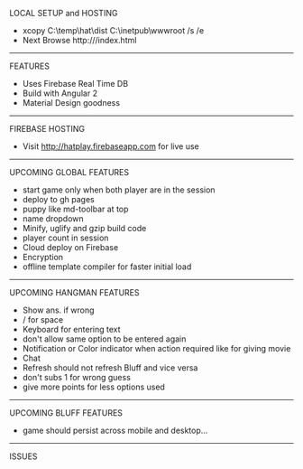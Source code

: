 LOCAL SETUP and HOSTING
* xcopy C:\temp\hat\dist C:\inetpub\wwwroot /s /e
* Next Browse http://<machine name>/index.html

--- 

FEATURES
* Uses Firebase Real Time DB 
* Build with Angular 2
* Material Design goodness

--- 

FIREBASE HOSTING
* Visit http://hatplay.firebaseapp.com for live use

--- 

UPCOMING GLOBAL FEATURES
* start game only when both player are in the session
* deploy to gh pages
* puppy like md-toolbar at top
* name dropdown
* Minify, uglify and gzip build code
* player count in session
* Cloud deploy on Firebase
* Encryption
* offline template compiler for faster initial load

--- 

UPCOMING HANGMAN FEATURES
* Show ans. if wrong
* / for space
* Keyboard for entering text
* don't allow same option to be entered again 
* Notification or Color indicator when action required like for giving movie
* Chat
* Refresh should not refresh Bluff and vice versa
* don't subs 1 for wrong guess
* give more points for less options used
--- 

UPCOMING BLUFF FEATURES
* game should persist across mobile and desktop...

--- 

ISSUES
